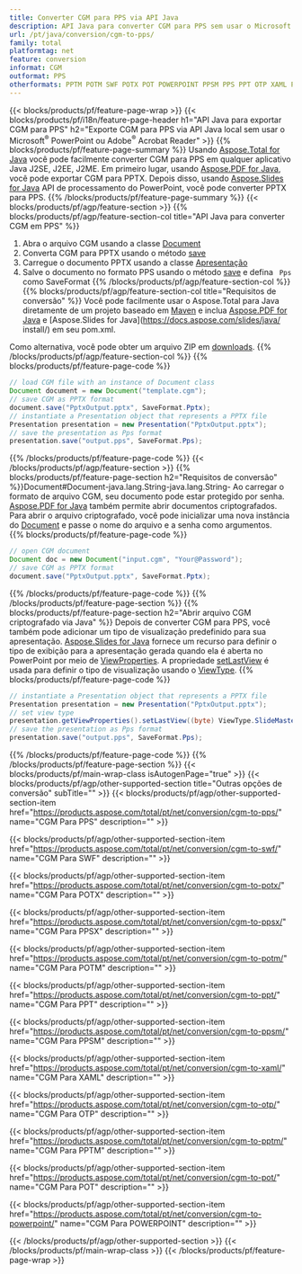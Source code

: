 ```yaml
---
title: Converter CGM para PPS via API Java
description: API Java para converter CGM para PPS sem usar o Microsoft Word
url: /pt/java/conversion/cgm-to-pps/
family: total
platformtag: net
feature: conversion
informat: CGM
outformat: PPS
otherformats: PPTM POTM SWF POTX POT POWERPOINT PPSM PPS PPT OTP XAML PPSX
---
```

{{< blocks/products/pf/feature-page-wrap >}}
{{< blocks/products/pf/i18n/feature-page-header h1="API Java para exportar CGM para PPS" h2="Exporte CGM para PPS via API Java local sem usar o Microsoft<sup>&reg;</sup> PowerPoint ou Adobe<sup>&reg;</sup> Acrobat Reader" >}}
{{% blocks/products/pf/feature-page-summary %}}
Usando [Aspose.Total for Java](https://products.aspose.com/total/java/) você pode facilmente converter CGM para PPS em qualquer aplicativo Java J2SE, J2EE, J2ME. Em primeiro lugar, usando [Aspose.PDF for Java](https://products.aspose.com/pdf/java/), você pode exportar CGM para PPTX. Depois disso, usando [Aspose.Slides for Java](https://products.aspose.com/slides/java/) API de processamento do PowerPoint, você pode converter PPTX para PPS.
{{% /blocks/products/pf/feature-page-summary  %}}
{{< blocks/products/pf/agp/feature-section >}}
{{% blocks/products/pf/agp/feature-section-col title="API Java para converter CGM em PPS" %}}
1. Abra o arquivo CGM usando a classe [Document](https://apireference.aspose.com/pdf/java/com.aspose.pdf/Document)
2. Converta CGM para PPTX usando o método [save](https://apireference.aspose.com/pdf/java/com.aspose.pdf/Document#save-java.lang.String-int-)
3. Carregue o documento PPTX usando a classe [Apresentação](https://apireference.aspose.com/slides/java/com.aspose.slides/Presentation)
4. Salve o documento no formato PPS usando o método [save](https://apireference.aspose.com/slides/java/com.aspose.slides/Presentation#save-java.lang.String-int-) e defina ` Pps` como SaveFormat
{{% /blocks/products/pf/agp/feature-section-col %}}
{{% blocks/products/pf/agp/feature-section-col title="Requisitos de conversão" %}}
Você pode facilmente usar o Aspose.Total para Java diretamente de um projeto baseado em [Maven](https://repository.aspose.com/webapp/#/artifacts/browse/tree/General/repo/com/aspose/aspose-total) e inclua [Aspose.PDF for Java](https://docs.aspose.com/pdf/java/installation/) e [Aspose.Slides for Java](https://docs.aspose.com/slides/java/ install/) em seu pom.xml.

Como alternativa, você pode obter um arquivo ZIP em [downloads](https://downloads.aspose.com/total/java).
{{% /blocks/products/pf/agp/feature-section-col %}}
{{% blocks/products/pf/feature-page-code %}}

```java
// load CGM file with an instance of Document class
Document document = new Document("template.cgm");
// save CGM as PPTX format 
document.save("PptxOutput.pptx", SaveFormat.Pptx); 
// instantiate a Presentation object that represents a PPTX file
Presentation presentation = new Presentation("PptxOutput.pptx");
// save the presentation as Pps format
presentation.save("output.pps", SaveFormat.Pps);   
```

{{% /blocks/products/pf/feature-page-code %}}
{{< /blocks/products/pf/agp/feature-section >}}
{{% blocks/products/pf/feature-page-section  h2="Requisitos de conversão" %}}Document#Document-java.lang.String-java.lang.String-
Ao carregar o formato de arquivo CGM, seu documento pode estar protegido por senha. [Aspose.PDF for Java](https://products.aspose.com/pdf/java/) também permite abrir documentos criptografados. Para abrir o arquivo criptografado, você pode inicializar uma nova instância do [Document](https://apireference.aspose.com/pdf/java/com.aspose.pdf/Document#Document-java.lang.String-java.lang.String-) e passe o nome do arquivo e a senha como argumentos.  
{{% blocks/products/pf/feature-page-code %}}

```java
// open CGM document
Document doc = new Document("input.cgm", "Your@Password");
// save CGM as PPTX format 
document.save("PptxOutput.pptx", SaveFormat.Pptx); 

```

{{% /blocks/products/pf/feature-page-code  %}}
{{% /blocks/products/pf/feature-page-section %}}
{{% blocks/products/pf/feature-page-section  h2="Abrir arquivo CGM criptografado via Java" %}}
Depois de converter CGM para PPS, você também pode adicionar um tipo de visualização predefinido para sua apresentação. [Aspose.Slides for Java](https://products.aspose.com/slides/java/) fornece um recurso para definir o tipo de exibição para a apresentação gerada quando ela é aberta no PowerPoint por meio de [ViewProperties](https://apireference.aspose.com/slides/java/com.aspose.slides/ViewProperties). A propriedade [setLastView](https://apireference.aspose.com/slides/java/com.aspose.slides/ViewProperties#setLastView-int-) é usada para definir o tipo de visualização usando o [ViewType](https://apireference.aspose.com/slides/java/com.aspose.slides/ViewType). 
{{% blocks/products/pf/feature-page-code %}}

```java
// instantiate a Presentation object that represents a PPTX file
Presentation presentation = new Presentation("PptxOutput.pptx");
// set view type
presentation.getViewProperties().setLastView((byte) ViewType.SlideMasterView);
// save the presentation as Pps format
presentation.save("output.pps", SaveFormat.Pps);    
```

{{% /blocks/products/pf/feature-page-code  %}}
{{% /blocks/products/pf/feature-page-section %}}
{{< blocks/products/pf/main-wrap-class isAutogenPage="true" >}}
{{< blocks/products/pf/agp/other-supported-section title="Outras opções de conversão" subTitle="" >}}
{{< blocks/products/pf/agp/other-supported-section-item href="https://products.aspose.com/total/pt/net/conversion/cgm-to-pps/" name="CGM Para PPS" description="" >}}

{{< blocks/products/pf/agp/other-supported-section-item href="https://products.aspose.com/total/pt/net/conversion/cgm-to-swf/" name="CGM Para SWF" description="" >}}

{{< blocks/products/pf/agp/other-supported-section-item href="https://products.aspose.com/total/pt/net/conversion/cgm-to-potx/" name="CGM Para POTX" description="" >}}

{{< blocks/products/pf/agp/other-supported-section-item href="https://products.aspose.com/total/pt/net/conversion/cgm-to-ppsx/" name="CGM Para PPSX" description="" >}}

{{< blocks/products/pf/agp/other-supported-section-item href="https://products.aspose.com/total/pt/net/conversion/cgm-to-potm/" name="CGM Para POTM" description="" >}}

{{< blocks/products/pf/agp/other-supported-section-item href="https://products.aspose.com/total/pt/net/conversion/cgm-to-ppt/" name="CGM Para PPT" description="" >}}

{{< blocks/products/pf/agp/other-supported-section-item href="https://products.aspose.com/total/pt/net/conversion/cgm-to-ppsm/" name="CGM Para PPSM" description="" >}}

{{< blocks/products/pf/agp/other-supported-section-item href="https://products.aspose.com/total/pt/net/conversion/cgm-to-xaml/" name="CGM Para XAML" description="" >}}

{{< blocks/products/pf/agp/other-supported-section-item href="https://products.aspose.com/total/pt/net/conversion/cgm-to-otp/" name="CGM Para OTP" description="" >}}

{{< blocks/products/pf/agp/other-supported-section-item href="https://products.aspose.com/total/pt/net/conversion/cgm-to-pptm/" name="CGM Para PPTM" description="" >}}

{{< blocks/products/pf/agp/other-supported-section-item href="https://products.aspose.com/total/pt/net/conversion/cgm-to-pot/" name="CGM Para POT" description="" >}}

{{< blocks/products/pf/agp/other-supported-section-item href="https://products.aspose.com/total/pt/net/conversion/cgm-to-powerpoint/" name="CGM Para POWERPOINT" description="" >}}


{{< /blocks/products/pf/agp/other-supported-section >}}
{{< /blocks/products/pf/main-wrap-class >}}
{{< /blocks/products/pf/feature-page-wrap >}}